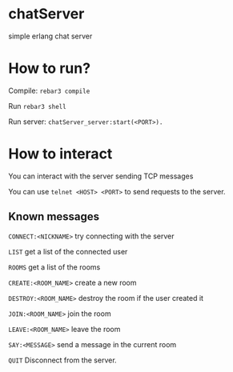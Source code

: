 # chatServer
simple erlang chat server

# How to run?
Compile: `rebar3 compile`

Run `rebar3 shell`

Run server: `chatServer_server:start(<PORT>).`

# How to interact
You can interact with the server sending TCP messages

You can use `telnet <HOST> <PORT>` to send requests to the server. 

## Known messages
`CONNECT:<NICKNAME>` try connecting with the server

`LIST` get a list of the connected user

`ROOMS` get a list of the rooms

`CREATE:<ROOM_NAME>` create a new room

`DESTROY:<ROOM_NAME>` destroy the room if the user created it

`JOIN:<ROOM_NAME>` join the room

`LEAVE:<ROOM_NAME>` leave the room

`SAY:<MESSAGE>` send a message in the current room

`QUIT` Disconnect from the server.